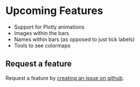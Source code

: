 # Upcoming Features

* Support for Plotly animations
* Images within the bars
* Names within bars (as opposed to just tick labels)
* Tools to see colormaps

## Request a feature

Request a feature by [creating an issue on github](https://github.com/dexplo/bar_chart_race/issues).